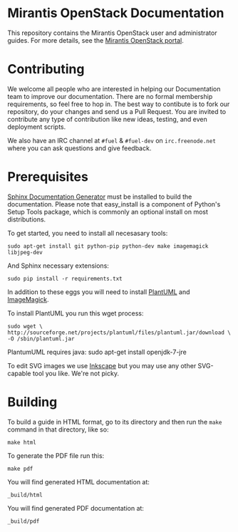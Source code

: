 
Mirantis OpenStack Documentation
=================================

This repository contains the Mirantis OpenStack user and administrator 
guides. For more details, see the [Mirantis OpenStack 
portal](http://software.mirantis.com "Mirantis OpenStack portal").

Contributing
============

We welcome all people who are interested in helping our Documentation team 
to improve our documentation. There are no formal membership requirements, 
so feel free to hop in. The best way to contibute is to fork our repository, 
do your changes and send us a Pull Request. You are invited to contribute 
any type of contribution like new ideas, testing, and even deployment scripts.

We also have an IRC channel at ``#fuel`` & ``#fuel-dev``  on ``irc.freenode.net`` 
where you can ask questions and give feedback. 

Prerequisites
=============

[Sphinx Documentation Generator](http://sphinx-doc.org/ "Sphinx 
Documentation Generator") must be installed to build the documentation. 
Please note that easy_install is a component of Python's Setup Tools 
package, which is commonly an optional install on most distributions.


To get started, you need to install all necesasary tools:
    
    sudo apt-get install git python-pip python-dev make imagemagick libjpeg-dev

And Sphinx necessary extensions:

    sudo pip install -r requirements.txt

In addition to these eggs you will need to install 
[PlantUML](http://plantuml.sourceforge.net/ "PlantUML") and 
[ImageMagick](http://www.imagemagick.org/ "ImageMagick").

To install PlantUML you run this wget process:

    sudo wget \
    http://sourceforge.net/projects/plantuml/files/plantuml.jar/download \
    -O /sbin/plantuml.jar

PlantumUML requires java:
    sudo apt-get install openjdk-7-jre

To edit SVG images we use [Inkscape](http://inkscape.org/ "Inkscape") but 
you may use any other SVG-capable tool you like. We're not picky.
    
Building
========

To build a guide in HTML format, go to its directory and then run the 
``make`` command in that directory, like so:

    make html

To generate the PDF file run this:

    make pdf

You will find generated HTML documentation at:

    _build/html
    
You will find generated PDF documentation at:

	_build/pdf
